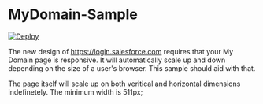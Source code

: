 MyDomain-Sample
====================


[![Deploy](https://www.herokucdn.com/deploy/button.png)](https://heroku.com/deploy?template=https://github.com/mingyechen/mc-plotly)

The new design of https://login.salesforce.com requires that your My Domain page is responsive.   It will automatically scale up and down depending on the size of a user's browser.   This sample should aid with that.

The page itself will scale up on both veritical and horizontal dimensions indefinetely.   The minimum width is 511px;


